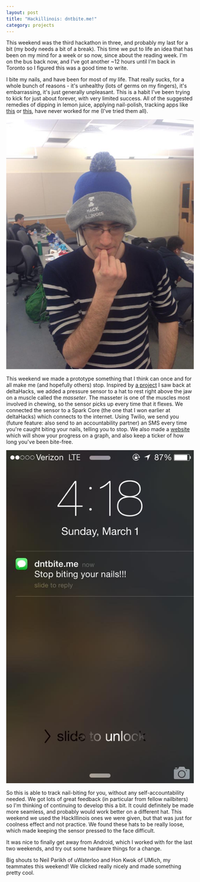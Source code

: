 ```yaml
---
layout: post
title: "Hackillinois: dntbite.me!"
category: projects
---
```


This weekend was the third hackathon in three, and probably my last for a bit (my body needs a bit of a break). This time we put to life an idea that has been on my mind for a week or so now, since about the reading week. I'm on the bus back now, and I've got another ~12 hours until I'm back in Toronto so I figured this was a good time to write.

I bite my nails, and have been for most of my life. That really sucks, for a whole bunch of reasons - it's unhealthy (lots of germs on my fingers), it's embarrassing, it's just generally unpleasant. This is a habit I've been trying to kick for just about forever, with very limited success. All of the suggested remedies of dipping in lemon juice, applying nail-polish, tracking apps like [this](\"http://www.digitalsirup.com/apps/app_stopbite.html\") or [this](\"https://itunes.apple.com/us/app/stop-nail-biting/id474867877?mt=8\"), have never worked for me (I've tried them all).

![](/res/biting.jpg)

This weekend we made a prototype something that I think can once and for all make me (and hopefully others) stop. Inspired by [a project](\"http://challengepost.com/software/hathack\") I saw back at deltaHacks, we added a pressure sensor to a hat to rest right above the jaw on a muscle called the _masseter_. The masseter is one of the muscles most involved in chewing, so the sensor picks up every time that it flexes. We connected the sensor to a Spark Core (the one that I won earlier at deltaHacks) which connects to the internet. Using Twilio, we send you (future feature: also send to an accountability partner) an SMS every time you're caught biting your nails, telling you to stop. We also made a [website](\"http://dntbiteme.herokuapp.com/\") which will show your progress on a graph, and also keep a ticker of how long you've been bite-free.

![](/res/biting-text.jpg)

So this is able to track nail-biting for you, without any self-accountability needed. We got lots of great feedback (in particular from fellow nailbiters) so I'm thinking of continuing to develop this a bit. It could definitely be made more seamless, and probably would work better on a different hat. This weekend we used the HackIllinois ones we were given, but that was just for coolness effect and not practice. We found these hats to be really loose, which made keeping the sensor pressed to the face difficult.

It was nice to finally get away from Android, which I worked with for the last two weekends, and try out some hardware things for a change.

Big shouts to Neil Parikh of uWaterloo and Hon Kwok of UMich, my teammates this weekend! We clicked really nicely and made something pretty cool.
